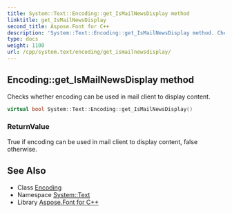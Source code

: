 ```yaml
---
title: System::Text::Encoding::get_IsMailNewsDisplay method
linktitle: get_IsMailNewsDisplay
second_title: Aspose.Font for C++
description: 'System::Text::Encoding::get_IsMailNewsDisplay method. Checks whether encoding can be used in mail client to display content in C++.'
type: docs
weight: 1100
url: /cpp/system.text/encoding/get_ismailnewsdisplay/
---
```

## Encoding::get_IsMailNewsDisplay method


Checks whether encoding can be used in mail client to display content.

```cpp
virtual bool System::Text::Encoding::get_IsMailNewsDisplay()
```


### ReturnValue

True if encoding can be used in mail client to display content, false otherwise.

## See Also

* Class [Encoding](../)
* Namespace [System::Text](../../)
* Library [Aspose.Font for C++](../../../)
